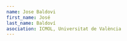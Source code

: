 ```yaml
---
name: Jose Baldovi
first_name: José 
last_name: Baldoví
asociation: ICMOL, Universitat de València
---
```

